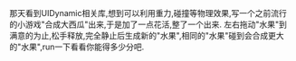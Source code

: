 那天看到UIDynamic相关库,想到可以利用重力,碰撞等物理效果,写一个之前流行的小游戏"合成大西瓜"出来,于是加了一点花活,整了一个出来.
左右拖动"水果"到满意的为止,松手释放,完全静止后生成新的"水果",相同的"水果"碰到会合成更大的"水果",run一下看看你能得多少分吧.
